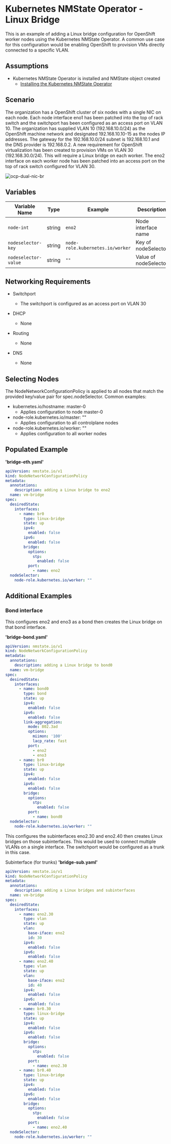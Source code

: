 # Kubernetes NMState Operator - Linux Bridge

This is an example of adding a Linux bridge configuration for OpenShift worker nodes using the Kubernetes NMState Operator. A common use case for this configuration would be enabling OpenShift to provision VMs directly connected to a specific VLAN.

## Assumptions

- Kubernetes NMState Operator is installed and NMState object created
  - [Installing the Kubernetes NMState Operator](https://docs.redhat.com/en/documentation/openshift_container_platform/4.18/html/networking/networking-operators#installing-the-kubernetes-nmstate-operator-cli)

## Scenario

The organization has a OpenShift cluster of six nodes with a single NIC on each node. Each node interface eno1 has been patched into the top of rack switch and the switchport has been configured as an access port on VLAN 10. The organization has supplied VLAN 10 (192.168.10.0/24) as the OpenShift machine network and designated 192.168.10.10-15 as the nodes IP addresses. The gateway for the 192.168.10.0/24 subnet is 192.168.10.1 and the DNS provider is 192.168.0.2. A new requirement for OpenShift virtualization has been created to provision VMs on VLAN 30 (192.168.30.0/24). This will require a Linux bridge on each worker. The eno2 interface on each worker node has been patched into an access port on the top of rack switch configured for VLAN 30.

![ocp-dual-nic-br](https://github.com/dlystra/openshift-networking-examples/blob/main/diagrams/ocp-dual-nic-br.png)

## Variables

| Variable Name        | Type    | Example                          | Description                           |
|----------------------|---------|----------------------------------|---------------------------------------|
| `node-int`           | string  | `eno2`                           | Node interface name                   |
| `nodeselector-key`   | string  | `node-role.kubernetes.io/worker` | Key of nodeSelector                   |
| `nodeselector-value` | string  | `""`                             | Value of nodeSelector                 |

## Networking Requirements

- Switchport
  - The switchport is configured as an access port on VLAN 30

- DHCP
  - None

- Routing
  - None

- DNS
  - None

## Selecting Nodes

The NodeNetworkConfigurationPolicy is applied to all nodes that match the provided key/value pair for spec.nodeSelector. Common examples:
- kubernetes.io/hostname: master-0
  - Applies configuration to node master-0
- node-role.kubernetes.io/master: ""
  - Applies configuration to all controlplane nodes
- node-role.kubernetes.io/worker: ""
  - Applies configuration to all worker nodes

## Populated Example

**'bridge-eth.yaml'**
```yaml
apiVersion: nmstate.io/v1
kind: NodeNetworkConfigurationPolicy
metadata:
  annotations:
    description: adding a Linux bridge to eno2
  name: vm-bridge
spec:
  desiredState:
    interfaces:
      - name: br0
        type: linux-bridge
        state: up
        ipv4:
          enabled: false
        ipv6:
          enabled: false
        bridge:
          options:
            stp:
              enabled: false
          port:
            - name: eno2
  nodeSelector:
    node-role.kubernetes.io/worker: ""
```

## Additional Examples

### Bond interface
This configures eno2 and eno3 as a bond then creates the Linux bridge on that bond interface.

**'bridge-bond.yaml'**
```yaml
apiVersion: nmstate.io/v1
kind: NodeNetworkConfigurationPolicy
metadata:
  annotations:
    description: adding a Linux bridge to bond0
  name: vm-bridge
spec:
  desiredState:
    interfaces:
      - name: bond0
        type: bond
        state: up
        ipv4:
          enabled: false
        ipv6:
          enabled: false
        link-aggregation:
          mode: 802.3ad
          options:
            miimon: '100'
            lacp_rate: fast
          port:
            - eno2
            - eno3
      - name: br0
        type: linux-bridge
        state: up
        ipv4:
          enabled: false
        ipv6:
          enabled: false
        bridge:
          options:
            stp:
              enabled: false
          port:
            - name: bond0
  nodeSelector:
    node-role.kubernetes.io/worker: ""
```

This configures the subinterfaces eno2.30 and eno2.40 then creates Linux bridges on those subinterfaces. This would be used to connect multiple VLANs on a single interface. The switchport would be configured as a trunk in this case.

Subinterface (for trunks)
**'bridge-sub.yaml'**
```yaml
apiVersion: nmstate.io/v1
kind: NodeNetworkConfigurationPolicy
metadata:
  annotations:
    description: adding a Linux bridges and subinterfaces
  name: vm-bridge
spec:
  desiredState:
    interfaces:
      - name: eno2.30
        type: vlan
        state: up
        vlan:
          base-iface: eno2
          id: 30
        ipv4:
          enabled: false
        ipv6:
          enabled: false
      - name: eno2.40
        type: vlan
        state: up
        vlan:
          base-iface: eno2
          id: 40
        ipv4:
          enabled: false
        ipv6:
          enabled: false
      - name: br0.30
        type: linux-bridge
        state: up
        ipv4:
          enabled: false
        ipv6:
          enabled: false
        bridge:
          options:
            stp:
              enabled: false
          port:
            - name: eno2.30
      - name: br0.40
        type: linux-bridge
        state: up
        ipv4:
          enabled: false
        ipv6:
          enabled: false
        bridge:
          options:
            stp:
              enabled: false
          port:
            - name: eno2.40
  nodeSelector:
    node-role.kubernetes.io/worker: ""
```